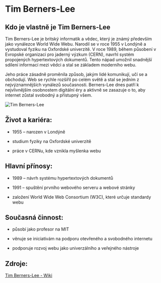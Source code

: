 # Tim Berners-Lee

## Kdo je vlastně je Tim Berners-Lee
Tim Berners-Lee je britský informatik a vědec, který je známý především jako vynálezce World Wide Webu. Narodil se v roce 1955 v Londýně a vystudoval fyziku na Oxfordské univerzitě. V roce 1989, během působení v Evropské organizaci pro jaderný výzkum (CERN), navrhl systém propojených hypertextových dokumentů. Tento nápad umožnil snadnější sdílení informací mezi vědci a stal se základem moderního webu.

Jeho práce zásadně proměnila způsob, jakým lidé komunikují, učí se a obchodují. Web se rychle rozšířil po celém světě a stal se jedním z nejvýznamnějších vynálezů současnosti. Berners-Lee dnes patří k nejvlivnějším osobnostem digitální éry a aktivně se zasazuje o to, aby internet zůstal svobodný a přístupný všem.

![Tim Berners-Lee](https://upload.wikimedia.org/wikipedia/commons/thumb/d/d6/At_the_Science_Museum_for_the_Web%4030_event%2C_March_2019_23.jpg/1280px-At_the_Science_Museum_for_the_Web%4030_event%2C_March_2019_23.jpg)

## Život a kariéra:

- 1955 – narozen v Londýně

- studium fyziky na Oxfordské univerzitě

- práce v CERNu, kde vznikla myšlenka webu

## Hlavní přínosy:

- 1989 – návrh systému hypertextových dokumentů

- 1991 – spuštění prvního webového serveru a webové stránky

- založení World Wide Web Consortium (W3C), které určuje standardy webu

## Současná činnost:

- působí jako profesor na MIT

- věnuje se iniciativám na podporu otevřeného a svobodného internetu

- podporuje rozvoj webu jako univerzálního a veřejného nástroje

## Zdroje:
[Tim Berners-Lee - Wiki](https://en.wikipedia.org/wiki/Tim_Berners-Lee)
